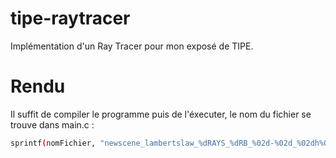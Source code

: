 # tipe-raytracer
Implémentation d'un Ray Tracer pour mon exposé de TIPE.

# Rendu
Il suffit de compiler le programme puis de l'éxecuter, le nom du fichier se trouve dans main.c :

```bash
sprintf(nomFichier, "newscene_lambertslaw_%dRAYS_%dRB_%02d-%02d_%02dh%02d.ppm", nbRayonParPixel, nbRebondMax-1, temps->tm_mday, temps->tm_mon + 1, temps->tm_hour, temps->tm_min);
```
